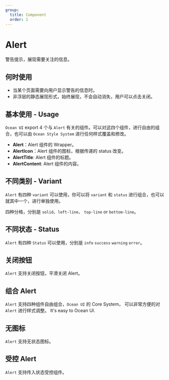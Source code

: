 ```yaml
---
group:
  title: Component
  order: 1
---
```


# Alert

警告提示，展现需要关注的信息。

## 何时使用

- 当某个页面需要向用户显示警告的信息时。
- 非浮层的静态展现形式，始终展现，不会自动消失，用户可以点击关闭。

## 基本使用 - Usage

`Ocean UI` export 4 个与 `Alert` 有关的组件。可以对这四个组件，进行自由的组合，也可以由 `Ocean Style System` 进行任何样式覆盖和修改。

- **Alert**：Alert 组件的 Wrapper。
- **AlertIcon**：Alert 组件的图标，根据传递的 status 改变。
- **AlertTitle**: Alert 组件的标题。
- **AlertContent**: Alert 组件的内容。

<code src="./document/basic.tsx"></code>

## 不同类别 - Variant

`Alert` 有四种 `variant` 可以使用，你可以将 `variant` 和 `status` 进行组合，也可以就其中一个，进行单独使用。

四种分格，分别是 `solid`、`left-line`、 `top-line` or `bottom-line`。

<code src="./document/variant.tsx"></code>

## 不同状态 - Status

`Alert` 有四种 `Status` 可以使用，分别是 `info` `success` `warning` `error`。
<code src="./document/type.tsx"></code>

## 关闭按钮

`Alert` 支持关闭按钮，平滑关闭 Alert。
<code src="./document/close.tsx"></code>

## 组合 Alert

`Alert` 支持四种组件自由组合，`Ocean UI` 的 Core System， 可以非常方便的对 `Alert` 进行样式调整。 It's easy to Ocean UI.

<code src="./document/title.tsx"></code>

## 无图标

`Alert` 支持无状态图标。
<code src="./document/icon.tsx"></code>

## 受控 Alert

`Alert` 支持传入状态受控组件。
<code src="./document/control.tsx"></code>
